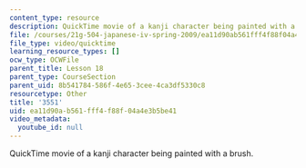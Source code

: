 ```yaml
---
content_type: resource
description: QuickTime movie of a kanji character being painted with a brush.
file: /courses/21g-504-japanese-iv-spring-2009/ea11d90ab561fff4f88f04a4e3b5be41_3551.mov
file_type: video/quicktime
learning_resource_types: []
ocw_type: OCWFile
parent_title: Lesson 18
parent_type: CourseSection
parent_uid: 8b541784-586f-4e65-3cee-4ca3df5330c8
resourcetype: Other
title: '3551'
uid: ea11d90a-b561-fff4-f88f-04a4e3b5be41
video_metadata:
  youtube_id: null
---
```

QuickTime movie of a kanji character being painted with a brush.

